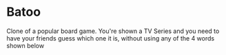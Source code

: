 # Batoo

Clone of a popular board game. You're shown a TV Series and you need to have your friends guess which one it is, without using any of the 4 words shown below